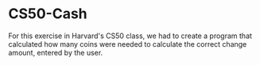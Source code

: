 # CS50-Cash
For this exercise in Harvard's CS50 class, we had to create a program that calculated how many coins were needed to calculate the correct change amount, entered by the user. 
